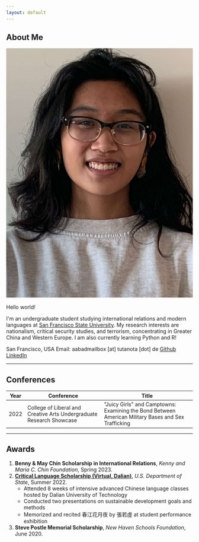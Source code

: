 ```yaml
---
layout: default
---
```


## About Me

<img class="profile-picture" src="aabad_bio_photo.png">

Hello world!

I'm an undergraduate student studying international relations and modern languages at [San Francisco State University](https://sfsu.edu/). My research interests are nationalism, critical security studies, and terrorism, concentrating in Greater China and Western Europe. I am also currently learning Python and R!

San Francisco, USA
Email: aabadmailbox [at] tutanota [dot] de
[Github](https://github.com/arabellaabad)
[LinkedIn](https://www.linkedin.com/in/arabella-abad/)

---

## Conferences

Year | Conference | Title
-----|-------|--------
2022 | College of Liberal and Creative Arts Undergraduate Research Showcase | "Juicy Girls" and Camptowns: Examining the Bond Between American Military Bases and Sex Trafficking

---

## Awards

1. **Benny & May Chin Scholarship in International Relations**, *Kenny and Maria C. Chin Foundation*, Spring 2023. 
2. [**Critical Language Scholarship (Virtual, Dalian)**](https://clscholarship.org/), *U.S. Department of State*, Summer 2022.
    * Attended 8 weeks of intensive advanced Chinese language classes hosted by Dalian University of Technology
    * Conducted two presentations on sustainable development goals and methods
    * Memorized and recited 春江花月夜 by 張若虛 at student performance exhibition
2. **Steve Postle Memorial Scholarship**, *New Haven Schools Foundation*, June 2020. 
